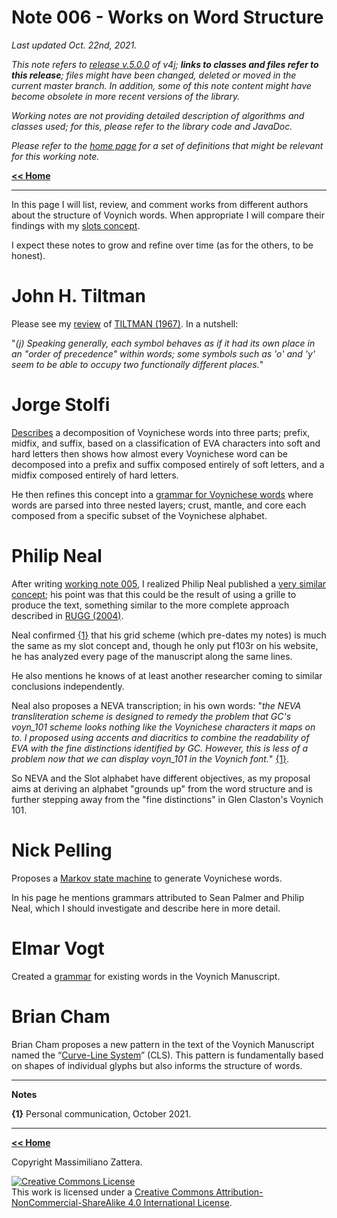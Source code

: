 # Note 006 - Works on Word Structure

_Last updated Oct. 22nd, 2021._

_This note refers to [release v.5.0.0](https://github.com/mzattera/v4j/tree/v.5.0.0) of v4j;
**links to classes and files refer to this release**; files might have been changed, deleted or moved in the current master branch.
In addition, some of this note content might have become obsolete in more recent versions of the library._

_Working notes are not providing detailed description of algorithms and classes used; for this, please refer to the 
library code and JavaDoc._

_Please refer to the [home page](..) for a set of definitions that might be relevant for this working note._

[**<< Home**](..)

---


In this page I will list, review, and comment works from different authors about the structure of Voynich words.
When appropriate I will compare their findings with my [slots concept](../005).

I expect these notes to grow and refine over time (as for the others, to be honest).


# John H. Tiltman

Please see my [review](../R001) of [TILTMAN (1967)](../biblio.md). In a nutshell:

  "_(j) Speaking generally, each symbol behaves as if it had its own
place in an "order of precedence" within words; some symbols such as
'o' and 'y' seem to be able to occupy two functionally different places._" 


# Jorge Stolfi

[Describes](https://www.ic.unicamp.br/~stolfi/voynich/97-11-12-pms/) a decomposition of Voynichese words into three parts; prefix, midfix, and suffix,
based on a classification of EVA characters into soft and hard letters then shows how almost every Voynichese word can be decomposed into
a prefix and suffix composed entirely of soft letters, and a midfix composed entirely of hard letters.

He then refines this concept into a [grammar for Voynichese words](https://www.ic.unicamp.br/~stolfi/voynich/00-06-07-word-grammar/) where words are parsed into three nested layers;
crust, mantle, and core each composed from a specific subset of the Voynichese alphabet.


# Philip Neal

After writing [working note 005](../005), I realized Philip Neal published a [very similar concept](http://philipneal.net/voynichsources/transcription_neva_spaced/);
his point was that this could be the result of using a grille to produce the text, something similar to the more complete approach described in [RUGG (2004)](../biblio.md).

Neal confirmed [{1}](#Note1) that his grid scheme (which pre-dates my notes) is much the same as my slot concept and,
though he only put f103r on his website, he has analyzed every page of the manuscript along the same lines.

He also mentions he knows of at least another researcher coming to similar conclusions independently.

Neal also proposes a NEVA transcription; in his own words: "_the NEVA transliteration scheme is designed to remedy the problem
that GC's voyn_101 scheme looks nothing like the Voynichese characters it maps on to. I proposed using accents and diacritics to combine the readability of EVA
with the fine distinctions identified by GC. However, this is less of a problem now that we can display voyn_101 in the Voynich font._" [{1}](#Note1).

So NEVA and the Slot alphabet have different objectives, as my proposal aims at deriving an alphabet "grounds up" from the word structure and is further stepping away from the
"fine distinctions" in Glen Claston's Voynich 101.


# Nick Pelling

Proposes a [Markov state machine](http://web.archive.org/web/20110106080456/http://www.ciphermysteries.com/2010/11/22/sean-palmers-voynichese-word-generator)
to generate Voynichese words.

In his page he mentions grammars attributed to Sean Palmer and Philip Neal, which I should investigate and describe here in more detail.


# Elmar Vogt

Created a [grammar](https://voynichthoughts.wordpress.com/grammar/) for existing words in the Voynich Manuscript.  


# Brian Cham

Brian Cham proposes a new pattern in the text of the Voynich Manuscript named the “[Curve-Line System](https://briancham1994.com/2014/12/17/curve-line-system/)” (CLS).
This pattern is fundamentally based on shapes of individual glyphs but also informs the structure of words.

  
	
---

**Notes**

<a id="Note1">**{1}**</a> Personal communication, October 2021.


---

[**<< Home**](..)

Copyright Massimiliano Zattera.

<a rel="license" href="http://creativecommons.org/licenses/by-nc-sa/4.0/"><img alt="Creative Commons License" style="border-width:0" src="https://i.creativecommons.org/l/by-nc-sa/4.0/88x31.png" /></a><br />This work is licensed under a <a rel="license" href="http://creativecommons.org/licenses/by-nc-sa/4.0/">Creative Commons Attribution-NonCommercial-ShareAlike 4.0 International License</a>.
